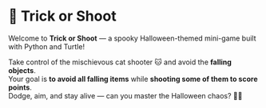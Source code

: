 # 🎃 Trick or Shoot

Welcome to **Trick or Shoot** — a spooky Halloween-themed mini-game built with Python and Turtle!  

Take control of the mischievous cat shooter 🐱 and avoid the **falling objects**.  
Your goal is **to avoid all falling items** while **shooting some of them to score points**.  
Dodge, aim, and stay alive — can you master the Halloween chaos? 👻🍬
